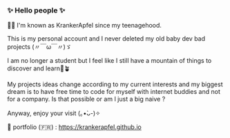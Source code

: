 ### ✨ Hello people ✨

🏳️‍⚧️ I'm known as KrankerApfel since my teenagehood.

This is my personal account and I never deleted my old baby dev bad projects (〃￣ω￣〃)ゞ

I am no longer a student but I feel like I still have a mountain of things to discover and learn🌸🪴

My projects ideas change according to my current interests and my biggest dream is to have free time to code for myself with internet buddies and not for a company.
Is that possible or am I just a big naive ?

Anyway, enjoy your visit (｡•̀ᴗ-)✧

💼 portfolio (🇫🇷) : https://krankerapfel.github.io

